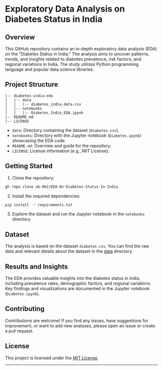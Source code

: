 # Exploratory Data Analysis on Diabetes Status in India

## Overview

This GitHub repository contains an in-depth exploratory data analysis (EDA) on the "Diabetes Status in India." The analysis aims to uncover patterns, trends, and insights related to diabetes prevalence, risk factors, and regional variations in India. The study utilizes Python programming language and popular data science libraries.

## Project Structure

```
|-- diabetes-india-eda
|   |-- data
|   |   |-- diabetes_india_data.csv
|   |-- notebooks
|   |   |-- Diabetes_India_EDA.ipynb
|-- README.md
|-- LICENSE
```

- `data`: Directory containing the dataset (`diabetes.csv`).
- `notebooks`: Directory with the Jupyter notebook (`Diabetes.ipynb`) showcasing the EDA code.
- `README.md`: Overview and guide for the repository.
- `LICENSE`: License information (e.g., MIT License).

## Getting Started

1. Clone the repository:

```bash
gh repo clone ub-062/EDA-On-Diabetes-Status-In-India
```

2. Install the required dependencies:

```bash
pip install -r requirements.txt
```

3. Explore the dataset and run the Jupyter notebook in the `notebooks` directory.

## Dataset

The analysis is based on the dataset `diabetes.csv`. You can find the raw data and relevant details about the dataset in the [data](https://www.kaggle.com/datasets/uciml/pima-indians-diabetes-database) directory.

## Results and Insights

The EDA provides valuable insights into the diabetes status in India, including prevalence rates, demographic factors, and regional variations. Key findings and visualizations are documented in the Jupyter notebook (`Diabetes.ipynb`).

## Contributing

Contributions are welcome! If you find any issues, have suggestions for improvement, or want to add new analyses, please open an issue or create a pull request.

## License

This project is licensed under the [MIT License](LICENSE).

---
